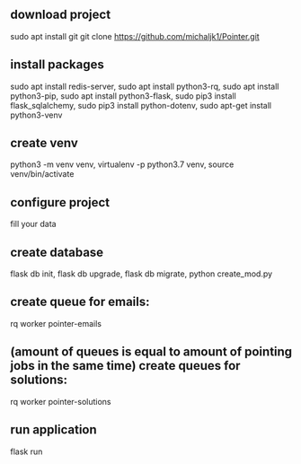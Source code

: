 download project
--------------
sudo apt install git
git clone https://github.com/michaljk1/Pointer.git

install packages
--------------
sudo apt install redis-server,
sudo apt install python3-rq,
sudo apt install python3-pip,
sudo apt install python3-flask,
sudo pip3 install flask_sqlalchemy,
sudo pip3 install python-dotenv,
sudo apt-get install python3-venv

create venv
--------------
python3 -m venv venv,
virtualenv -p python3.7 venv,
source venv/bin/activate

configure project
--------------
fill your data

create database
--------------
flask db init,
flask db upgrade,
flask db migrate,
python create_mod.py

create queue for emails:
--------------
rq worker pointer-emails

(amount of queues is equal to amount of pointing jobs  in the same time)
create queues for solutions:
--------------
rq worker pointer-solutions

run application
--------------
flask run
